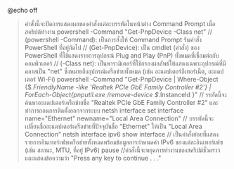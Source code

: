 @echo off  
> คำสั่งนี้จะปิดการแสดงผลของคำสั่งแต่ละบรรทัดในหน้าต่าง Command Prompt เมื่อสคริปต์ทำงาน
powershell -Command "Get-PnpDevice -Class net"
> // (powershell -Command): เป็นการสั่งให้ Command Prompt รันคำสั่ง PowerShell ที่อยู่ถัดไป
>  // (Get-PnpDevice): เป็น cmdlet (คำสั่ง) ของ PowerShell ที่ใช้แสดงรายการอุปกรณ์ Plug and Play (PnP) ทั้งหมดที่เชื่อมต่อกับคอมพิวเตอร์
>  // (-Class net): เป็นพารามิเตอร์ที่ใช้กรองผลลัพธ์ให้แสดงเฉพาะอุปกรณ์ที่มีคลาสเป็น "net" ซึ่งหมายถึงอุปกรณ์เครือข่ายทั้งหมด (เช่น อะแดปเตอร์อีเทอร์เน็ต, อะแดปเตอร์ Wi-Fi)
powershell -Command "Get-PnpDevice | Where-Object {$_.FriendlyName -like 'Realtek PCIe GbE Family Controller #2'} | ForEach-Object{pnputil.exe /remove-device $_.InstanceId }"
> // รรทัดนี้จะค้นหาอะแดปเตอร์เครือข่ายชื่อ "Realtek PCIe GbE Family Controller #2" และทำการถอนการติดตั้งออกจากระบบ
netsh interface set interface name="Ethernet"  newname="Local Area Connection"
> // บรรทัดนี้จะเปลี่ยนชื่ออะแดปเตอร์เครือข่ายที่ปัจจุบันชื่อ "Ethernet" ให้เป็น "Local Area Connection"
netsh interface ipv6 show interface
>  // เป็นคำสั่งย่อยที่แสดงรายการอินเทอร์เฟซเครือข่ายทั้งหมดพร้อมข้อมูลการกำหนดค่า IPv6 ของแต่ละอินเทอร์เฟซ (เช่น สถานะ, MTU, ที่อยู่ IPv6)
pause
>  //คำสั่งนี้จะหยุดการทำงานของสคริปต์ชั่วคราวและแสดงข้อความว่า "Press any key to continue . . ." 
